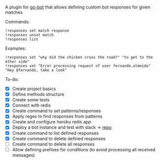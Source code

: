 A plugin for [go-bot](https://github.com/go-chat-bot/bot) that allows defining custom bot responses for given matches

Commands: 
```
!responses set match response
!responses unset match
!responses list
```

Examples:
```
!responses set "why did the chicken cross the road?" "to get to the other side"
!responses set "Error processing request of user fernando.almeida" "Hey @fernando, take a look"
```

To-do:
- [x] Create project basics
- [x] Define methods structure
- [x] Create some tests
- [x] Connect with redis
- [x] Create command to set patterns/responses
- [x] Apply regex to find responses from patterns
- [x] Create and configure heroku redis app
- [x] Deploy a bot instance and test with slack -> [repo](https://github.com/fernand-o/got-bot-heroku)
- [x] Create command to list defined responses
- [x] Create command to delete defined responses
- [ ] Create command to delete all responses
- [ ] Allow defining prefixes for conditions (to avoid processing all received messages)

